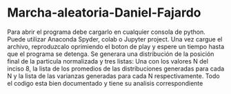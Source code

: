 # Marcha-aleatoria-Daniel-Fajardo
Para abrir el programa debe cargarlo en cualquier consola de python. Puede utilizar Anaconda Spyder, colab o Jupyter project. Una vez cargue el archivo, reproduzcalo oprimiendo el boton de play y espere un tiempo hasta que el programa se detenga. Se generara una distribución de la posición final de la particula normalizada y tres listas: Una con los valores N del inciso 8, la lista de los promedios de las distribuciones generadas para cada N y la lista de las varianzas generadas para cada N respectivamente.
Todo el codigo esta bien documentado y tiene su analisis correspondiente
